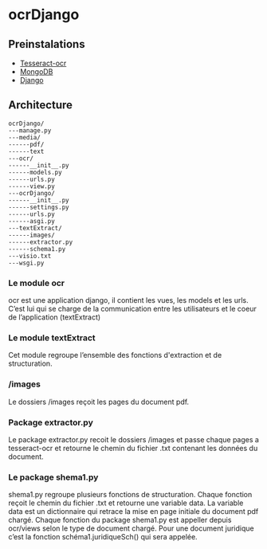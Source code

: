# ocrDjango
## Preinstalations

* [Tesseract-ocr](https://github.com/tesseract-ocr/tesseract)
* [MongoDB](https://www.mongodb.com/try/download/community)
* [Django](https://www.djangoproject.com/)

## Architecture

```
ocrDjango/
---manage.py
---media/
------pdf/
------text
---ocr/
------__init__.py
------models.py
------urls.py
------view.py
---ocrDjango/
------__init__.py
------settings.py
------urls.py
------asgi.py
---textExtract/
------images/
------extractor.py
------schema1.py
---visio.txt
---wsgi.py
```

### Le module ocr
ocr est une application django, il contient les vues, les models et les urls. C’est lui qui se charge de la communication entre les utilisateurs et le coeur de l’application (textExtract)
### Le module textExtract
Cet module regroupe l’ensemble des fonctions d'extraction et de structuration.
### /images
Le dossiers /images reçoit les pages du document pdf.
### Package extractor.py
Le package extractor.py recoit le dossiers /images et passe chaque pages a tesseract-ocr et retourne le chemin du fichier .txt contenant les données du document.
### Le package shema1.py
shema1.py regroupe plusieurs fonctions de structuration. Chaque fonction reçoit le chemin du fichier .txt et retourne une variable data. La variable data est un dictionnaire qui retrace la mise en page initiale du document pdf chargé.
Chaque fonction du package shema1.py est appeller depuis ocr/views selon le type de document chargé. Pour une document juridique c’est la fonction schéma1.juridiqueSch() qui sera appelée.
